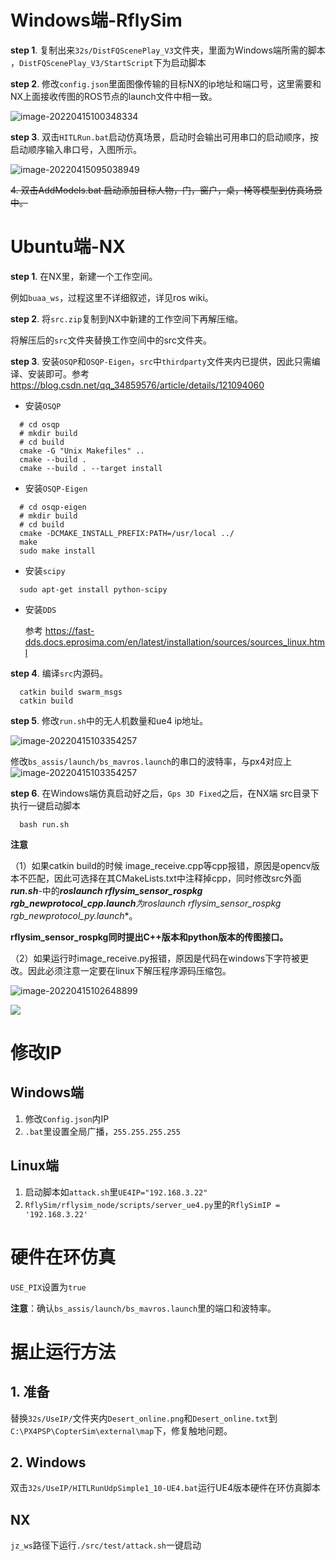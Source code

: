 # Windows端-RflySim

**step 1**. 复制出来`32s/DistFQScenePlay_V3`文件夹，里面为Windows端所需的脚本
，`DistFQScenePlay_V3/StartScript`下为启动脚本

**step 2**. 修改`config.json`里面图像传输的目标NX的ip地址和端口号，这里需要和NX上面接收传图的ROS节点的launch文件中相一致。

![image-20220415100348334](readme.assets/image-20220415100348334.png)

**step 3**. 双击`HITLRun.bat`启动仿真场景，启动时会输出可用串口的启动顺序，按启动顺序输入串口号，入图所示。

![image-20220415095038949](readme.assets/image-20220415095038949.png)

~~4. 双击AddModels.bat 启动添加目标人物，门，窗户，桌，椅等模型到仿真场景中。~~

# Ubuntu端-NX

**step 1**. 在NX里，新建一个工作空间。

例如`buaa_ws`，过程这里不详细叙述，详见ros wiki。

**step 2**. 将`src.zip`复制到NX中新建的工作空间下再解压缩。

将解压后的`src`文件夹替换工作空间中的src文件夹。

**step 3**. 安装`OSQP`和`OSQP-Eigen`，`src`中`thirdparty`文件夹内已提供，因此只需编译、安装即可。参考 https://blog.csdn.net/qq_34859576/article/details/121094060

* 安装`OSQP`
```
  # cd osqp
  # mkdir build
  # cd build
  cmake -G "Unix Makefiles" ..
  cmake --build .
  cmake --build . --target install
```
* 安装`OSQP-Eigen`
```
  # cd osqp-eigen
  # mkdir build
  # cd build
  cmake -DCMAKE_INSTALL_PREFIX:PATH=/usr/local ../
  make
  sudo make install
```
* 安装`scipy`
```
  sudo apt-get install python-scipy
```
* 安装`DDS`

  参考 https://fast-dds.docs.eprosima.com/en/latest/installation/sources/sources_linux.html

**step 4**. 编译`src`内源码。
```
  catkin build swarm_msgs
  catkin build
```

**step 5**. 修改`run.sh`中的无人机数量和ue4 ip地址。

![image-20220415103354257](readme.assets/image-20220415103354257.png)

修改`bs_assis/launch/bs_mavros.launch`的串口的波特率，与px4对应上
![image-20220415103354257](readme.assets/image-20220424171708.png)

**step 6**. 在Windows端仿真启动好之后，`Gps 3D Fixed`之后，在NX端 src目录下 执行一键启动脚本
```
  bash run.sh
```


**注意**

（1）如果catkin build的时候 image_receive.cpp等cpp报错，原因是opencv版本不匹配，因此可选择在其CMakeLists.txt中注释掉cpp，同时修改src外面***run.sh***-中的***roslaunch rflysim_sensor_rospkg rgb_newprotocol_cpp.launch**为**roslaunch  rflysim_sensor_rospkg rgb_newprotocol_py.launch**。

**rflysim_sensor_rospkg同时提出C++版本和python版本的传图接口。**

（2）如果运行时image_receive.py报错，原因是代码在windows下字符被更改。因此必须注意一定要在linux下解压程序源码压缩包。

![image-20220415102648899](readme.assets/image-20220415102648899.png)

![](readme.assets/image-20220415102526570.png)


# 修改IP
## Windows端
1. 修改`Config.json`内IP
2. `.bat`里设置全局广播，`255.255.255.255`

## Linux端
1. 启动脚本如`attack.sh`里`UE4IP="192.168.3.22"`
2. `RflySim/rflysim_node/scripts/server_ue4.py`里的`RflySimIP = '192.168.3.22'`

# 硬件在环仿真
`USE_PIX`设置为`true`

**注意**：确认`bs_assis/launch/bs_mavros.launch`里的端口和波特率。

# 据止运行方法
## 1. 准备
替换`32s/UseIP/`文件夹内`Desert_online.png`和`Desert_online.txt`到`C:\PX4PSP\CopterSim\external\map`下，修复触地问题。
## 2. Windows
双击`32s/UseIP/HITLRunUdpSimple1_10-UE4.bat`运行UE4版本硬件在环仿真脚本
## NX
`jz_ws`路径下运行`./src/test/attack.sh`一键启动